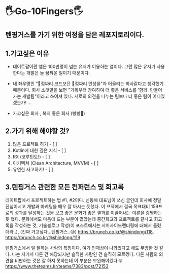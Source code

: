 # 🖐️Go-10Fingers🖐️
텐핑거스를 가기 위한 여정을 담은 레포지토리이다.
---------------------------------


## 1.가고싶은 이유

 - 데이트팝이란 앱은 100만명이 넘는 유저가 이용하는 앱이다. 그런 많은 유저가 사용한다는 개발은 늘 꿈꿔온 일이기 때문이다.

 - 내 좌우명인 "💯점짜리 코드보단 💯점짜리 인성을"과 어울리는 회사같다고 생각했기 때문이다. 회사 소갯말을 보면 "기획부터 참여하여 더 좋은 서비스를 '함께' 만들어 가는 개발팀"이라고 쓰여져 있다. 서로의 의견을 나누는 팀보다 더 좋은 팀이 어디있겠는가!.... 

- 가고싶은 회사 , 복지 좋은 회사 (빵빵🤗)



## 2.가기 위해 해야할 것?

 1. 많은 프로젝트 하기 - [ ]
 2. Kotlin에 대한 깊은 지식 - [ ]
 3. RX (코루틴도!) - [ ]
 4. 아키텍쳐 (Clean Architecture, MVVM) - [ ]
 5. 유연한 사고하기! - [ ]

## 3.텐핑거스 관련한 모든 컨퍼런스 및 회고록

데이트팝에서 프로젝트하는 법 #1, #2이다.
신동해 대표님이 쓰신 글인데 회사에 정말 진심이시고 개발과 마케팅을 매우 잘 아시는 듯했다. 
이 프젝에서 결국 목표대비 159프로의 성과를 달성하는 것을 보고 좋은 문화가 좋은 결과를 이끌어내는 이론을 증명하는듯 했다.
문화에서도 마음에 드는 부분이 많았는데 중간회고와 프로젝트를 끝나고 회고록을 작성하는 것, 기술블로그 작성(이 포스트에서는 서버사이드렌더링에 대해서 올렸더라..),
(진짜 가고싶다...텐핑거스..😢)
https://brunch.co.kr/@shindong/118, https://brunch.co.kr/@shindong/119

텐핑거스에서 일 잘하는 사람의 특징이다. 여기 인재상이 나와있다고 해도 무방한 것 같다. 나는 저기서 다른 건 해당되지만 솔직한 사람인 건 솔직히 모르겠다.
다른 사람의 의견을 비판하는 것은 잘 하지 못하는데 이 부분은 보완해야겠다.🤓
https://www.theteams.kr/teams/7383/post/72153
